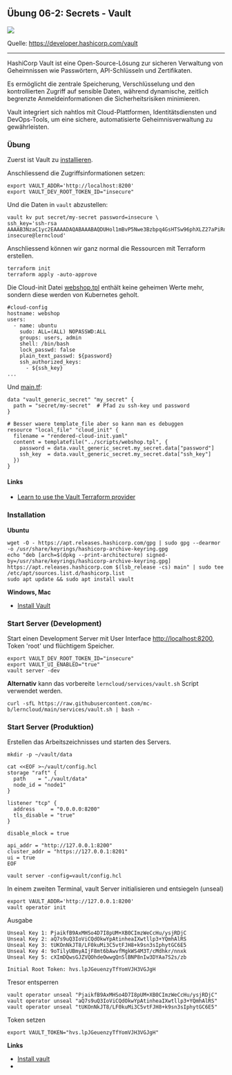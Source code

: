 ## Übung 06-2: Secrets - Vault

![](https://developer.hashicorp.com/_next/image?url=https%3A%2F%2Fcontent.hashicorp.com%2Fapi%2Fassets%3Fproduct%3Dtutorials%26version%3Dmain%26asset%3Dpublic%252Fimg%252Fvault%252Fvault-triangle.png%26width%3D1641%26height%3D973&w=3840&q=75&dpl=dpl_E98cvL5t1rSXaCY5Xn5VomU2dFq3)

Quelle: https://developer.hashicorp.com/vault

- - -

HashiCorp Vault ist eine Open-Source-Lösung zur sicheren Verwaltung von Geheimnissen wie Passwörtern, API-Schlüsseln und Zertifikaten. 

Es ermöglicht die zentrale Speicherung, Verschlüsselung und den kontrollierten Zugriff auf sensible Daten, während dynamische, zeitlich begrenzte Anmeldeinformationen die Sicherheitsrisiken minimieren. 

Vault integriert sich nahtlos mit Cloud-Plattformen, Identitätsdiensten und DevOps-Tools, um eine sichere, automatisierte Geheimnisverwaltung zu gewährleisten.


### Übung 

Zuerst ist Vault zu [installieren](#Installation).

Anschliessend die Zugriffsinformationen setzen:

    export VAULT_ADDR='http://localhost:8200'
    export VAULT_DEV_ROOT_TOKEN_ID="insecure"
    
Und die Daten in `vault` abzustellen:

    vault kv put secret/my-secret password=insecure \
    ssh_key='ssh-rsa AAAAB3NzaC1yc2EAAAADAQABAAABAQDUHol1mBvP5Nwe3Bzbpq4GsHTSw96phXLZ27aPiRdrzhnQ2jMu4kSgv9xFsnpZgBsQa84EhdJQMZz8EOeuhvYuJtmhAVzAvNjjRak+bpxLPdWlox1pLJTuhcIqfTTSfBYJYB68VRAXJ29ocQB7qn7aDj6Cuw3s9IyXoaKhyb4n7I8yI3r0U30NAcMjyvV3LYOXx/JQbX+PjVsJMzp2NlrC7snz8gcSKxUtL/eF0g+WnC75iuhBbKbNPr7QP/ItHaAh9Tv5a3myBLNZQ56SgnSCgmS0EUVeMNsO8XaaKr2H2x5592IIoz7YRyL4wlOmj35bQocwdahdOCFI7nT9fr6f insecure@lerncloud' 
    
Anschliessend können wir ganz normal die Ressourcen mit Terraform erstellen.

    terraform init
    terraform apply -auto-approve 
    
Die Cloud-init Datei [webshop.tpl](../scripts/webshop.tbl) enthält keine geheimen Werte mehr, sondern diese werden von Kubernetes geholt.

    #cloud-config
    hostname: webshop
    users:
      - name: ubuntu
        sudo: ALL=(ALL) NOPASSWD:ALL
        groups: users, admin
        shell: /bin/bash
        lock_passwd: false
        plain_text_passwd: ${password}       
        ssh_authorized_keys:
          - ${ssh_key}
    ...
    
Und [main.tf](main.tf):
    
    data "vault_generic_secret" "my_secret" {
      path = "secret/my-secret"  # Pfad zu ssh-key und password
    }
    
    # Besser waere template_file aber so kann man es debuggen
    resource "local_file" "cloud_init" {
      filename = "rendered-cloud-init.yaml"
      content = templatefile("../scripts/webshop.tpl", {
        password = data.vault_generic_secret.my_secret.data["password"]
        ssh_key  = data.vault_generic_secret.my_secret.data["ssh_key"]
      })
    }       

#### Links

* [Learn to use the Vault Terraform provider](https://developer.hashicorp.com/vault/tutorials/get-started/learn-terraform)

### Installation 

**Ubuntu**

    wget -O - https://apt.releases.hashicorp.com/gpg | sudo gpg --dearmor -o /usr/share/keyrings/hashicorp-archive-keyring.gpg
    echo "deb [arch=$(dpkg --print-architecture) signed-by=/usr/share/keyrings/hashicorp-archive-keyring.gpg] https://apt.releases.hashicorp.com $(lsb_release -cs) main" | sudo tee /etc/apt/sources.list.d/hashicorp.list
    sudo apt update && sudo apt install vault

**Windows, Mac**

* [Install Vault](https://developer.hashicorp.com/vault/install)

### Start Server (Development)

Start einen Development Server mit User Interface [http://localhost:8200](http://localhost:8200), Token 'root'  und flüchtigem Speicher.

    export VAULT_DEV_ROOT_TOKEN_ID="insecure"
    export VAULT_UI_ENABLED="true"
    vault server -dev
    
**Alternativ** kann das vorbereite `lerncloud/services/vault.sh` Script verwendet werden.

    curl -sfL https://raw.githubusercontent.com/mc-b/lerncloud/main/services/vault.sh | bash -

### Start Server (Produktion)
    
Erstellen das Arbeitszeichnisses und starten des Servers.    
    
    mkdir -p ~/vault/data
        
    cat <<EOF >~/vault/config.hcl
    storage "raft" {
      path    = "./vault/data"
      node_id = "node1"
    }
    
    listener "tcp" {
      address     = "0.0.0.0:8200"
      tls_disable = "true"
    }
    
    disable_mlock = true
    
    api_addr = "http://127.0.0.1:8200"
    cluster_addr = "https://127.0.0.1:8201"
    ui = true
    EOF
    
    vault server -config=vault/config.hcl
    
In einem zweiten Terminal, vault Server initialisieren und entsiegeln (unseal)    
    
    export VAULT_ADDR='http://127.0.0.1:8200'
    vault operator init
    
Ausgabe
    
    Unseal Key 1: PjaikfB9AxMHSo4D7I8pUM+XB0CImzWeCcHu/ysjRDjC
    Unseal Key 2: aQ7s9uQ3IoViCQdOkwYpAtinheaIXwtllp3+YQmhAlRS
    Unseal Key 3: tUKOnNkJT8/LF0kuMi3C5vtFJH8+k9sn3sIphytGC6E5
    Unseal Key 4: 9oTilyUBmyAIjF8mt6bAwvfMgkWS4M3T/cMdhkr/nnxk
    Unseal Key 5: cXImDQwsGJZVQOhdeOwwgQnSlBNP8nIw3DYAa7S2s/zb
    
    Initial Root Token: hvs.lpJGeuenzyTfYomVJH3VGJgH
    
Tresor entsperren    
    
    vault operator unseal "PjaikfB9AxMHSo4D7I8pUM+XB0CImzWeCcHu/ysjRDjC"
    vault operator unseal "aQ7s9uQ3IoViCQdOkwYpAtinheaIXwtllp3+YQmhAlRS"
    vault operator unseal "tUKOnNkJT8/LF0kuMi3C5vtFJH8+k9sn3sIphytGC6E5"     
    
Token setzen    
    
    export VAULT_TOKEN="hvs.lpJGeuenzyTfYomVJH3VGJgH"    

**Links**

* [Install vault](https://developer.hashicorp.com/vault/install)
* [](https://developer.hashicorp.com/vault/tutorials/getting-started/getting-started-deploy)




